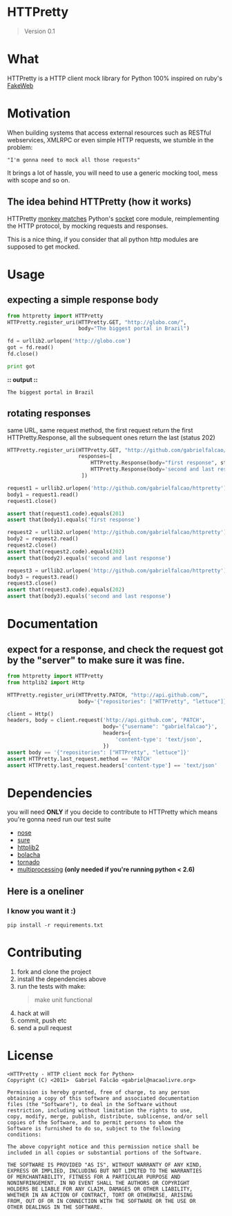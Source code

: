 # HTTPretty
> Version 0.1

# What

HTTPretty is a HTTP client mock library for Python 100% inspired on ruby's [FakeWeb](http://fakeweb.rubyforge.org/)

# Motivation

When building systems that access external resources such as RESTful
webservices, XMLRPC or even simple HTTP requests, we stumble in the
problem:

    "I'm gonna need to mock all those requests"

It brings a lot of hassle, you will need to use a generic mocking
tool, mess with scope and so on.

## The idea behind HTTPretty (how it works)

HTTPretty [monkey matches](http://en.wikipedia.org/wiki/Monkey_patch)
Python's [socket](http://docs.python.org/library/socket.html) core
module, reimplementing the HTTP protocol, by mocking requests and
responses.

This is a nice thing, if you consider that all python http modules
are supposed to get mocked.

# Usage

## expecting a simple response body

```python
from httpretty import HTTPretty
HTTPretty.register_uri(HTTPretty.GET, "http://globo.com/",
                       body="The biggest portal in Brazil")

fd = urllib2.urlopen('http://globo.com')
got = fd.read()
fd.close()

print got
```

**:: output ::**

    The biggest portal in Brazil

## rotating responses

same URL, same request method, the first request return the first
HTTPretty.Response, all the subsequent ones return the last (status
202)

```python
HTTPretty.register_uri(HTTPretty.GET, "http://github.com/gabrielfalcao/httpretty",
                       responses=[
                           HTTPretty.Response(body="first response", status=201),
                           HTTPretty.Response(body='second and last response', status=202),
                        ])

request1 = urllib2.urlopen('http://github.com/gabrielfalcao/httpretty')
body1 = request1.read()
request1.close()

assert that(request1.code).equals(201)
assert that(body1).equals('first response')

request2 = urllib2.urlopen('http://github.com/gabrielfalcao/httpretty')
body2 = request2.read()
request2.close()
assert that(request2.code).equals(202)
assert that(body2).equals('second and last response')

request3 = urllib2.urlopen('http://github.com/gabrielfalcao/httpretty')
body3 = request3.read()
request3.close()
assert that(request3.code).equals(202)
assert that(body3).equals('second and last response')
```

# Documentation

## expect for a response, and check the request got by the "server" to make sure it was fine.

```python
from httpretty import HTTPretty
from httplib2 import Http

HTTPretty.register_uri(HTTPretty.PATCH, "http://api.github.com/",
                       body='{"repositories": ["HTTPretty", "lettuce"]}')

client = Http()
headers, body = client.request('http://api.github.com', 'PATCH',
                               body='{"username": "gabrielfalcao"}',
                               headers={
                                   'content-type': 'text/json',
                               })
assert body == '{"repositories": ["HTTPretty", "lettuce"]}'
assert HTTPretty.last_request.method == 'PATCH'
assert HTTPretty.last_request.headers['content-type'] == 'text/json'
```

# Dependencies

you will need **ONLY** if you decide to contribute to HTTPretty which
means you're gonna need run our test suite

* [nose](http://code.google.com/p/python-nose/)
* [sure](http://github.com/gabrielfalcao/sure/)
* [httplib2](http://code.google.com/p/httplib2/)
* [bolacha](http://github.com/gabrielfalcao/bolacha/)
* [tornado](http://tornadoweb.org/)
* [multiprocessing](http://code.google.com/p/python-multiprocessing/) **(only needed if you're running python < 2.6)**

## Here is a oneliner

### I know you want it :)

    pip install -r requirements.txt

# Contributing

1. fork and clone the project
2. install the dependencies above
3. run the tests with make:
    > make unit functional
4. hack at will
5. commit, push etc
6. send a pull request

# License

    <HTTPretty - HTTP client mock for Python>
    Copyright (C) <2011>  Gabriel Falcão <gabriel@nacaolivre.org>

    Permission is hereby granted, free of charge, to any person
    obtaining a copy of this software and associated documentation
    files (the "Software"), to deal in the Software without
    restriction, including without limitation the rights to use,
    copy, modify, merge, publish, distribute, sublicense, and/or sell
    copies of the Software, and to permit persons to whom the
    Software is furnished to do so, subject to the following
    conditions:

    The above copyright notice and this permission notice shall be
    included in all copies or substantial portions of the Software.

    THE SOFTWARE IS PROVIDED "AS IS", WITHOUT WARRANTY OF ANY KIND,
    EXPRESS OR IMPLIED, INCLUDING BUT NOT LIMITED TO THE WARRANTIES
    OF MERCHANTABILITY, FITNESS FOR A PARTICULAR PURPOSE AND
    NONINFRINGEMENT. IN NO EVENT SHALL THE AUTHORS OR COPYRIGHT
    HOLDERS BE LIABLE FOR ANY CLAIM, DAMAGES OR OTHER LIABILITY,
    WHETHER IN AN ACTION OF CONTRACT, TORT OR OTHERWISE, ARISING
    FROM, OUT OF OR IN CONNECTION WITH THE SOFTWARE OR THE USE OR
    OTHER DEALINGS IN THE SOFTWARE.
